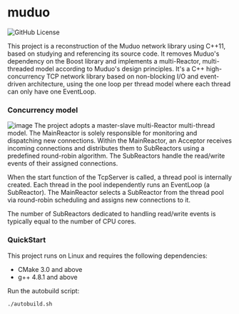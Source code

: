 # muduo
![GitHub License](https://img.shields.io/github/license/xykCs/muduo?color=%23FFFF00)

This project is a reconstruction of the Muduo network library using C++11, based on studying and referencing its source code. It removes Muduo's dependency on the Boost library and implements a multi-Reactor, multi-threaded model according to Muduo's design principles. It's a C++ high-concurrency TCP network library based on non-blocking I/O and event-driven architecture, using the one loop per thread model where each thread can only have one EventLoop.

### Concurrency model
![image](https://github.com/user-attachments/assets/886c52a7-aa8e-4bb0-a306-75ddaebafb06)
The project adopts a master-slave multi-Reactor multi-thread model. The MainReactor is solely responsible for monitoring and dispatching new connections. Within the MainReactor, an Acceptor receives incoming connections and distributes them to SubReactors using a predefined round-robin algorithm. The SubReactors handle the read/write events of their assigned connections. 

When the start function of the TcpServer is called, a thread pool is internally created. Each thread in the pool independently runs an EventLoop (a SubReactor). The MainReactor selects a SubReactor from the thread pool via round-robin scheduling and assigns new connections to it. 

The number of SubReactors dedicated to handling read/write events is typically equal to the number of CPU cores. 

### QuickStart
This project runs on Linux and requires the following dependencies:
- CMake 3.0 and above
- g++ 4.8.1 and above

Run the autobuild script:
```sh
./autobuild.sh
```
